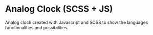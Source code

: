 # Analog Clock (SCSS + JS)
 Analog clock created with Javascript and SCSS to show the languages functionalities and possibilities. 
